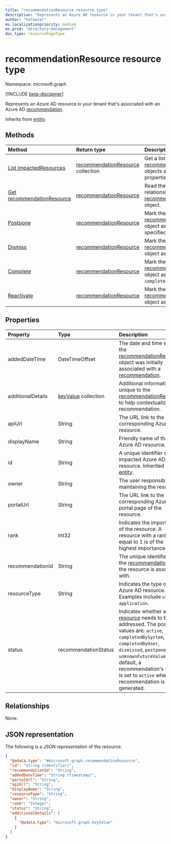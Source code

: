 ```yaml
---
title: "recommendationResource resource type"
description: "Represents an Azure AD resource in your tenant that's associated with an Azure AD recommendation."
author: "hafowler"
ms.localizationpriority: medium
ms.prod: "directory-management"
doc_type: resourcePageType
---
```


# recommendationResource resource type

Namespace: microsoft.graph

[!INCLUDE [beta-disclaimer](../../includes/beta-disclaimer.md)]

Represents an Azure AD resource in your tenant that's associated with an Azure AD [recommendation](../resources/recommendation.md).


Inherits from [entity](../resources/entity.md).

## Methods
|Method|Return type|Description|
|:---|:---|:---|
|[List impactedResources](../api/recommendation-list-impactedresources.md)|[recommendationResource](../resources/recommendationresource.md) collection|Get a list of the [recommendationResource](../resources/recommendationresource.md) objects and their properties.|
|[Get recommendationResource](../api/recommendationresource-get.md)|[recommendationResource](../resources/recommendationresource.md)|Read the properties and relationships of a [recommendationResource](../resources/recommendationresource.md) object.|
|[Postpone](../api/recommendationresource-postpone.md)|[recommendationResource](../resources/recommendationresource.md)|Mark the **status** of a [recommendationResource](../resources/recommendationresource.md) object as `postponed` to a specified date and time.|
|[Dismiss](../api/recommendationresource-dismiss.md)|[recommendationResource](../resources/recommendationresource.md)|Mark the **status** of a [recommendationResource](../resources/recommendationresource.md) object as `dismissed`.|
|[Complete](../api/recommendationresource-complete.md)|[recommendationResource](../resources/recommendationresource.md)|Mark the **status** of a [recommendationResource](../resources/recommendationresource.md) object as `completedByUser`.|
|[Reactivate](../api/recommendationresource-reactivate.md)|[recommendationResource](../resources/recommendationresource.md)|Mark the **status** of a [recommendationResource](../resources/recommendationresource.md) object as `active`.|

## Properties
|Property|Type|Description|
|:---|:---|:---|
|addedDateTime|DateTimeOffset|The date and time when the [recommendationResource](../resources/recommendationresource.md) object was initially associated with a [recommendation](../resources/recommendation.md).|
|additionalDetails|[keyValue](../resources/keyvalue.md) collection|Additional information unique to the [recommendationResource](../resources/recommendationresource.md) to help contextualize the recommendation. |
|apiUrl|String|The URL link to the corresponding Azure AD resource.|
|displayName|String|Friendly name of the Azure AD resource.|
|id|String|A unique identifier of the impacted Azure AD resource. Inherited from [entity](../resources/entity.md).|
|owner|String|The user responsible for maintaining the resource.|
|portalUrl|String|The URL link to the corresponding Azure AD portal page of the resource.|
|rank|Int32|Indicates the importance of the resource. A resource with a rank equal to 1 is of the highest importance.|
|recommendationId|String|The unique identifier of the [recommendation](../resources/recommendation.md) that the resource is associated with.|
|resourceType|String|Indicates the type of Azure AD resource. Examples include `user`, `application`.|
|status|recommendationStatus|Indicates whether a [resource](../resources/recommendationresource.md) needs to be addressed. The possible values are: `active`, `completedBySystem`, `completedByUser`, `dismissed`, `postponed`, `unknownFutureValue`. By default, a recommendation's status is set to `active` when the recommendation is first generated.|

## Relationships
None.

## JSON representation
The following is a JSON representation of the resource.
<!-- {
  "blockType": "resource",
  "keyProperty": "id",
  "@odata.type": "microsoft.graph.recommendationResource",
  "baseType": "microsoft.graph.entity",
  "openType": false
}
-->
``` json
{
  "@odata.type": "#microsoft.graph.recommendationResource",
  "id": "String (identifier)",
  "recommendationId": "String",
  "addedDateTime": "String (timestamp)",
  "portalUrl": "String",
  "apiUrl": "String",
  "displayName": "String",
  "resourceType": "String",
  "owner": "String",
  "rank": "Integer",
  "status": "String",
  "additionalDetails": [
    {
      "@odata.type": "microsoft.graph.keyValue"
    }
  ]
}
```


